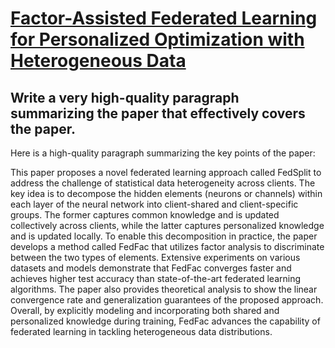 # [Factor-Assisted Federated Learning for Personalized Optimization with   Heterogeneous Data](https://arxiv.org/abs/2312.04281)

## Write a very high-quality paragraph summarizing the paper that effectively covers the paper.

 Here is a high-quality paragraph summarizing the key points of the paper:

This paper proposes a novel federated learning approach called FedSplit to address the challenge of statistical data heterogeneity across clients. The key idea is to decompose the hidden elements (neurons or channels) within each layer of the neural network into client-shared and client-specific groups. The former captures common knowledge and is updated collectively across clients, while the latter captures personalized knowledge and is updated locally. To enable this decomposition in practice, the paper develops a method called FedFac that utilizes factor analysis to discriminate between the two types of elements. Extensive experiments on various datasets and models demonstrate that FedFac converges faster and achieves higher test accuracy than state-of-the-art federated learning algorithms. The paper also provides theoretical analysis to show the linear convergence rate and generalization guarantees of the proposed approach. Overall, by explicitly modeling and incorporating both shared and personalized knowledge during training, FedFac advances the capability of federated learning in tackling heterogeneous data distributions.

